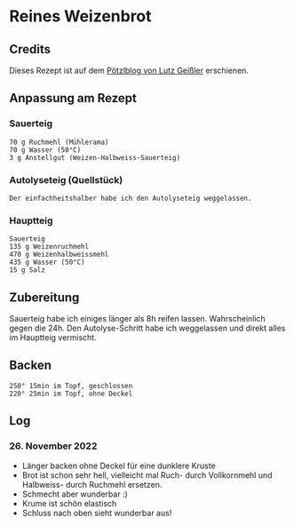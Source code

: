 # Reines Weizenbrot

## Credits

Dieses Rezept ist auf dem [Pötzlblog von Lutz Geißler](https://www.ploetzblog.de/2014/12/20/reines-weizensauerteigbrot/) erschienen.

## Anpassung am Rezept

### Sauerteig

    70 g Ruchmehl (Mühlerama)
    70 g Wasser (50°C)
    3 g Anstellgut (Weizen-Halbweiss-Sauerteig)

### Autolyseteig (Quellstück)

    Der einfachheitshalber habe ich den Autolyseteig weggelassen.

### Hauptteig

    Sauerteig
    135 g Weizenruchmehl
    470 g Weizenhalbweissmehl
    435 g Wasser (50°C)
    15 g Salz


## Zubereitung

Sauerteig habe ich einiges länger als 8h reifen lassen. Wahrscheinlich gegen die 24h.
Den Autolyse-Schritt habe ich weggelassen und direkt alles im Hauptteig vermischt.

## Backen
    250° 15min im Topf, geschlossen
    220° 25min im Topf, ohne Deckel
    
## Log

### 26. November 2022
- Länger backen ohne Deckel für eine dunklere Kruste
- Brot ist schon sehr hell, vielleicht mal Ruch- durch Vollkornmehl und Halbweiss- durch Ruchmehl ersetzen.
- Schmecht aber wunderbar :)
- Krume ist schön elastisch
- Schluss nach oben sieht wunderbar aus!
